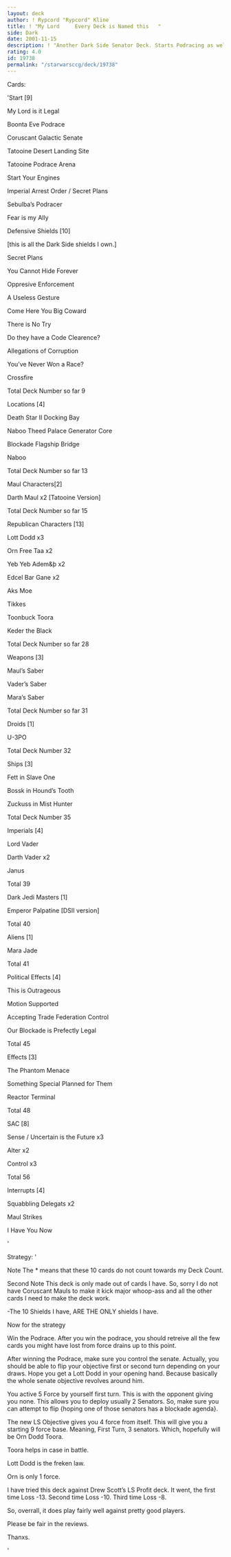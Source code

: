 ```yaml
---
layout: deck
author: ! Rypcord "Rypcord" Kline
title: ! "My Lord     Every Deck is Named this   "
side: Dark
date: 2001-11-15
description: ! "Another Dark Side Senator Deck. Starts Podracing as well. Though... like every other deck, this has My Lord in its title. Luckily it doesn’t also have Legal somewhere in it."
rating: 4.0
id: 19738
permalink: "/starwarsccg/deck/19738"
---
```

Cards: 

'Start [9]

My Lord is it Legal

Boonta Eve Podrace

Coruscant Galactic Senate

Tatooine Desert Landing Site

Tatooine Podrace Arena

Start Your Engines

Imperial Arrest Order / Secret Plans

Sebulba’s Podracer

Fear is my Ally


Defensive Shields [10] 

[this is all the Dark Side shields I own.]

Secret Plans

You Cannot Hide Forever

Oppresive Enforcement

A Useless Gesture

Come Here You Big Coward

There is No Try

Do they have a Code Clearence?

Allegations of Corruption

You’ve Never Won a Race?

Crossfire


Total Deck Number so far 9


Locations [4]

Death Star II Docking Bay

Naboo Theed Palace Generator Core

Blockade Flagship Bridge

Naboo


Total Deck Number so far 13


Maul Characters[2]

Darth Maul x2 [Tatooine Version]


Total Deck Number so far 15


Republican Characters [13]

Lott Dodd x3

Orn Free Taa x2

Yeb Yeb Adem&þ x2

Edcel Bar Gane x2

Aks Moe

Tikkes

Toonbuck Toora

Keder the Black 


Total Deck Number so far 28


Weapons [3]

Maul’s Saber

Vader’s Saber

Mara’s Saber


Total Deck Number so far 31


Droids [1]

U-3PO


Total Deck Number 32


Ships [3]

Fett in Slave One

Bossk in Hound’s Tooth

Zuckuss in Mist Hunter


Total Deck Number 35


Imperials [4]

Lord Vader

Darth Vader x2

Janus


Total 39


Dark Jedi Masters [1]

Emperor Palpatine [DSII version]


Total 40


Aliens [1]

Mara Jade


Total 41


Political Effects [4]

This is Outrageous

Motion Supported

Accepting Trade Federation Control

Our Blockade is Prefectly Legal


Total 45


Effects [3]

The Phantom Menace

Something Special Planned for Them

Reactor Terminal


Total 48


SAC [8]

Sense / Uncertain is the Future x3

Alter x2

Control x3


Total 56


Interrupts [4]

Squabbling Delegats x2

Maul Strikes

I Have You Now






















'

Strategy: '

Note The * means that these 10 cards do not count towards my Deck Count.


Second Note This deck is only made out of cards I have. So, sorry I do not have Coruscant Mauls to make it kick major whoop-ass and all the other cards I need to make the deck work.

-The 10 Shields I have, ARE THE ONLY shields I have.


Now for the strategy


Win the Podrace. After you win the podrace, you should retreive all the few cards you might have lost from force drains up to this point.


After winning the Podrace, make sure you control the senate. Actually, you should be able to flip your objective first or second turn depending on your draws. Hope you get a Lott Dodd in your opening hand. Because basically the whole senate objective revolves around him.


You active 5 Force by yourself first turn. This is with the opponent giving you none. This allows you to deploy usually 2 Senators. So, make sure you can attempt to flip {hoping one of those senators has a blockade agenda}. 


The new LS Objective gives you 4 force from itself. This will give you a starting 9 force base. Meaning, First Turn, 3 senators. Which, hopefully will be Orn Dodd Toora.


Toora helps in case in battle.

Lott Dodd is the freken law.

Orn is only 1 force.


I have tried this deck against Drew Scott’s LS Profit deck. It went, the first time Loss -13. Second time Loss -10. Third time Loss -8.


So, overrall, it does play fairly well against pretty good players.


Please be fair in the reviews. 


Thanxs.




'
